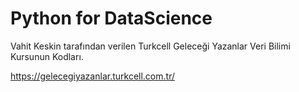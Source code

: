 # Python for DataScience
Vahit Keskin tarafından verilen Turkcell Geleceği Yazanlar Veri Bilimi Kursunun Kodları.

https://gelecegiyazanlar.turkcell.com.tr/
